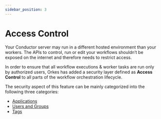 ```yaml
---
sidebar_position: 3
---
```


# Access Control

Your Conductor server may run in a different hosted environment than your workers. The APIs to control, run or edit your workflows shouldn’t be exposed on the internet and therefore needs to restrict access.

In order to ensure that all workflow executions & worker tasks are run only by authorized users, Orkes has added a security layer defined as **Access Control** to all parts of the workflow orchestration lifecycle.

The security aspect of this feature can be mainly categorized into the following three categories:

* [Applications](https://orkes.io/content/docs/getting-started/concepts/access-control-applications)
* [Users and Groups](https://orkes.io/content/docs/getting-started/concepts/access-control-users)
* [Tags](https://orkes.io/content/docs/getting-started/concepts/access-control-tags)

